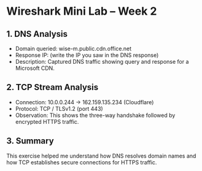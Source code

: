 # Wireshark Mini Lab – Week 2

## 1. DNS Analysis
- Domain queried: wise-m.public.cdn.office.net
- Response IP: (write the IP you saw in the DNS response)
- Description: Captured DNS traffic showing query and response for a Microsoft CDN.

## 2. TCP Stream Analysis
- Connection: 10.0.0.244 → 162.159.135.234 (Cloudflare)
- Protocol: TCP / TLSv1.2 (port 443)
- Observation: This shows the three-way handshake followed by encrypted HTTPS traffic.

## 3. Summary
This exercise helped me understand how DNS resolves domain names and how TCP establishes secure connections for HTTPS traffic.
